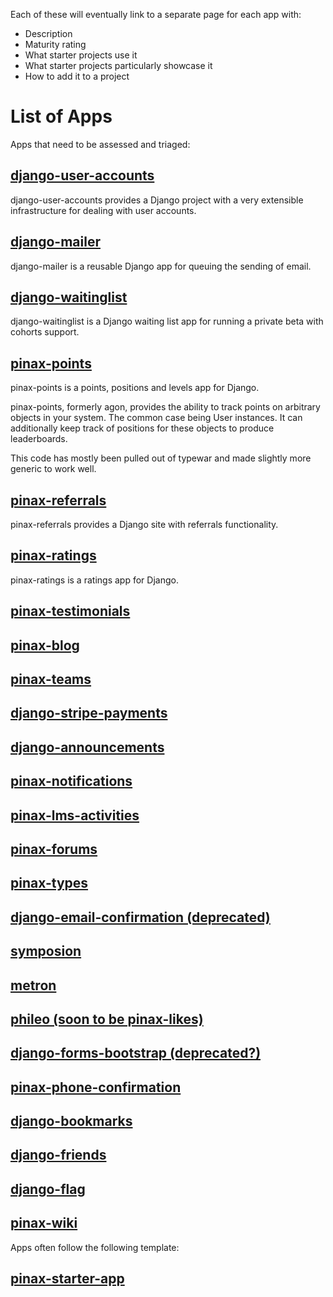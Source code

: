 Each of these will eventually link to a separate page for each app with:

* Description
* Maturity rating
* What starter projects use it
* What starter projects particularly showcase it
* How to add it to a project

# List of Apps

Apps that need to be assessed and triaged:

## [django-user-accounts](https://github.com/pinax/django-user-accounts)
django-user-accounts provides a Django project with a very extensible infrastructure for dealing with user accounts.
## [django-mailer](https://github.com/pinax/django-mailer)
django-mailer is a reusable Django app for queuing the sending of email.
## [django-waitinglist](https://github.com/pinax/django-waitinglist)
django-waitinglist is a Django waiting list app for running a private beta with cohorts support.
## [pinax-points](https://github.com/pinax/pinax-points)
pinax-points is a points, positions and levels app for Django.

pinax-points, formerly agon, provides the ability to track points on arbitrary objects in your system. The common case being User instances. It can additionally keep track of positions for these objects to produce leaderboards.

This code has mostly been pulled out of typewar and made slightly more generic to work well.
## [pinax-referrals](https://github.com/pinax/pinax-referrals)
pinax-referrals provides a Django site with referrals functionality.
## [pinax-ratings](https://github.com/pinax/pinax-ratings)
pinax-ratings is a ratings app for Django.
## [pinax-testimonials](https://github.com/pinax/pinax-testimonials)

## [pinax-blog](https://github.com/pinax/pinax-blog)

## [pinax-teams](https://github.com/pinax/pinax-teams)

## [django-stripe-payments](https://github.com/pinax/django-stripe-payments)

## [django-announcements](https://github.com/pinax/django-announcements)

## [pinax-notifications](https://github.com/pinax/pinax-notifications)

## [pinax-lms-activities](https://github.com/pinax/pinax-lms-activities)

## [pinax-forums](https://github.com/pinax/pinax-forums)

## [pinax-types](https://github.com/pinax/pinax-types)

## [django-email-confirmation (deprecated)](https://github.com/pinax/django-email-confirmation)

## [symposion](https://github.com/pinax/symposion)

## [metron](https://github.com/pinax/metron)

## [phileo (soon to be pinax-likes)](https://github.com/pinax/phileo)

## [django-forms-bootstrap (deprecated?)](https://github.com/pinax/django-forms-bootstrap)

## [pinax-phone-confirmation](https://github.com/pinax/pinax-phone-confirmation)

## [django-bookmarks](https://github.com/pinax/django-bookmarks)

## [django-friends](https://github.com/pinax/django-friends)

## [django-flag](https://github.com/pinax/django-flag)

## [pinax-wiki](https://github.com/pinax/pinax-wiki)


Apps often follow the following template:

## [pinax-starter-app](https://github.com/pinax/pinax-starter-app)
